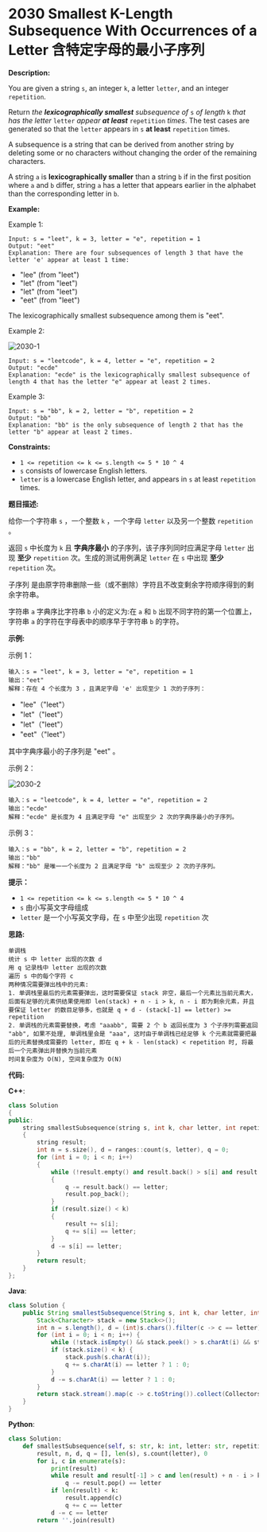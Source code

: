 # 2030 Smallest K-Length Subsequence With Occurrences of a Letter 含特定字母的最小子序列

__Description:__

You are given a string `s`, an integer `k`, a letter `letter`, and an integer `repetition`.

Return _the __lexicographically smallest__ subsequence of_ `s` _of length_ `k` _that has the letter_ `letter` _appear __at least___ `repetition` _times_. The test cases are generated so that the `letter` appears in `s` __at least__ `repetition` times.

A subsequence is a string that can be derived from another string by deleting some or no characters without changing the order of the remaining characters.

A string `a` is __lexicographically smaller__ than a string `b` if in the first position where `a` and `b` differ, string `a` has a letter that appears earlier in the alphabet than the corresponding letter in `b`.

__Example:__

Example 1:

```text
Input: s = "leet", k = 3, letter = "e", repetition = 1
Output: "eet"
Explanation: There are four subsequences of length 3 that have the letter 'e' appear at least 1 time:
```

- "lee" (from "leet")
- "let" (from "leet")
- "let" (from "leet")
- "eet" (from "leet")

The lexicographically smallest subsequence among them is "eet".

Example 2:

![2030-1](https://assets.leetcode.com/uploads/2021/09/13/smallest-k-length-subsequence.png)

```text
Input: s = "leetcode", k = 4, letter = "e", repetition = 2
Output: "ecde"
Explanation: "ecde" is the lexicographically smallest subsequence of length 4 that has the letter "e" appear at least 2 times.
```

Example 3:

```text
Input: s = "bb", k = 2, letter = "b", repetition = 2
Output: "bb"
Explanation: "bb" is the only subsequence of length 2 that has the letter "b" appear at least 2 times.
```

__Constraints:__

- `1 <= repetition <= k <= s.length <= 5 * 10 ^ 4`
- `s` consists of lowercase English letters.
- `letter` is a lowercase English letter, and appears in `s` at least `repetition` times.

__题目描述:__

给你一个字符串 `s` ，一个整数 `k` ，一个字母 `letter` 以及另一个整数 `repetition` 。

返回 `s` 中长度为 `k` 且 __字典序最小__ 的子序列，该子序列同时应满足字母 `letter` 出现 __至少__ `repetition` 次。生成的测试用例满足 `letter` 在 `s` 中出现 __至少__ `repetition` 次。

子序列 是由原字符串删除一些（或不删除）字符且不改变剩余字符顺序得到的剩余字符串。

字符串 `a` 字典序比字符串 `b` 小的定义为:在 `a` 和 `b` 出现不同字符的第一个位置上，字符串 `a` 的字符在字母表中的顺序早于字符串 `b` 的字符。

__示例:__

示例 1：

```text
输入：s = "leet", k = 3, letter = "e", repetition = 1
输出："eet"
解释：存在 4 个长度为 3 ，且满足字母 'e' 出现至少 1 次的子序列：
```

- "lee"（"leet"）
- "let"（"leet"）
- "let"（"leet"）
- "eet"（"leet"）

其中字典序最小的子序列是 "eet" 。

示例 2：

![2030-2](https://assets.leetcode.com/uploads/2021/09/13/smallest-k-length-subsequence.png)

```text
输入：s = "leetcode", k = 4, letter = "e", repetition = 2
输出："ecde"
解释："ecde" 是长度为 4 且满足字母 "e" 出现至少 2 次的字典序最小的子序列。
```

示例 3：

```text
输入：s = "bb", k = 2, letter = "b", repetition = 2
输出："bb"
解释："bb" 是唯一一个长度为 2 且满足字母 "b" 出现至少 2 次的子序列。
```

__提示：__

- `1 <= repetition <= k <= s.length <= 5 * 10 ^ 4`
- `s` 由小写英文字母组成
- `letter` 是一个小写英文字母，在 `s` 中至少出现 `repetition` 次

__思路:__

```text
单调栈
统计 s 中 letter 出现的次数 d
用 q 记录栈中 letter 出现的次数
遍历 s 中的每个字符 c
两种情况需要弹出栈中的元素:
1. 单调栈里最后的元素需要弹出，这时需要保证 stack 非空，最后一个元素比当前元素大，后面有足够的元素供结果使用即 len(stack) + n - i > k, n - i 即为剩余元素，并且要保证 letter 的数目足够多，也就是 q + d - (stack[-1] == letter) >= repetition
2. 单调栈的元素需要替换，考虑 "aaabb", 需要 2 个 b 返回长度为 3 个子序列需要返回 "abb", 如果不处理, 单调栈里会是 "aaa", 这时由于单调栈已经足够 k 个元素就需要把最后的元素替换成需要的 letter, 即在 q + k - len(stack) < repetition 时, 将最后一个元素弹出并替换为当前元素
时间复杂度为 O(N), 空间复杂度为 O(N)
```

__代码:__

__C++__:

```C++
class Solution 
{
public:
    string smallestSubsequence(string s, int k, char letter, int repetition) 
    {
        string result;
        int n = s.size(), d = ranges::count(s, letter), q = 0;
        for (int i = 0; i < n; i++) 
        {
            while (!result.empty() and result.back() > s[i] and result.size() + n - i > k and (result.back() != letter or q + d > repetition) or q + k - result.size() < repetition) 
            {
                q -= result.back() == letter;
                result.pop_back();
            }
            if (result.size() < k) 
            {
                result += s[i];
                q += s[i] == letter;
            }
            d -= s[i] == letter;
        }
        return result;
    }
};
```

__Java__:

```Java
class Solution {
    public String smallestSubsequence(String s, int k, char letter, int repetition) {
        Stack<Character> stack = new Stack<>();
        int n = s.length(), d = (int)s.chars().filter(c -> c == letter).count(), q = 0;
        for (int i = 0; i < n; i++) {
            while (!stack.isEmpty() && stack.peek() > s.charAt(i) && stack.size() + n - i > k && (stack.peek() != letter || q + d > repetition) || q + k - stack.size() < repetition) q -= stack.pop() == letter ? 1 : 0;
            if (stack.size() < k) {
                stack.push(s.charAt(i));
                q += s.charAt(i) == letter ? 1 : 0;
            }
            d -= s.charAt(i) == letter ? 1 : 0;
        }
        return stack.stream().map(c -> c.toString()).collect(Collectors.joining(""));
    }
}
```

__Python__:

```Python
class Solution:
    def smallestSubsequence(self, s: str, k: int, letter: str, repetition: int) -> str:
        result, n, d, q = [], len(s), s.count(letter), 0
        for i, c in enumerate(s):
            print(result)
            while result and result[-1] > c and len(result) + n - i > k and q + d - (result[-1] == letter) >= repetition or q + k - len(result) < repetition:
                q -= result.pop() == letter
            if len(result) < k:
                result.append(c)
                q += c == letter
            d -= c == letter
        return ''.join(result)
```
